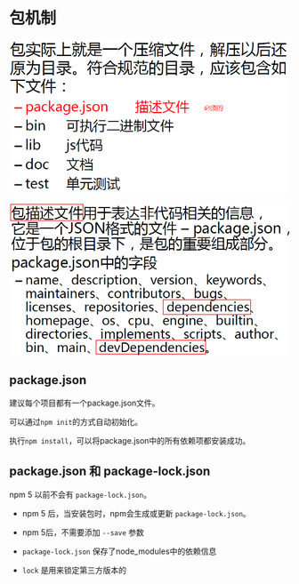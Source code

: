 # 包机制

![](./img/1.png)

![](./img/2.png)



## package.json

 建议每个项目都有一个package.json文件。

可以通过`npm init`的方式自动初始化。

执行`npm install`，可以将package.json中的所有依赖项都安装成功。



## package.json 和 package-lock.json

npm 5 以前不会有 `package-lock.json`。

- npm 5 后，当安装包时，npm会生成或更新 `package-lock.json`。

- npm 5后，不需要添加 `--save` 参数
- `package-lock.json` 保存了node_modules中的依赖信息
- `lock` 是用来锁定第三方版本的